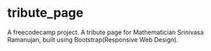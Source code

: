 # tribute_page
A freecodecamp project. A tribute page for Mathematician Srinivasa Ramanujan, built using Bootstrap(Responsive Web Design). 
